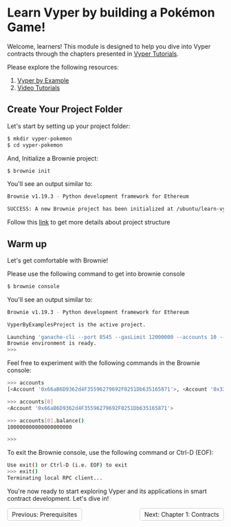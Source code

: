 # Learn Vyper by building a Pokémon Game!

Welcome, learners! This module is designed to help you dive into Vyper contracts through the chapters presented in [Vyper Tutorials](https://learn.vyperlang.org/). 

Please explore the following resources:

1. [Vyper by Example](https://vyper-by-example.org/)
2. [Video Tutorials](https://www.youtube.com/watch?v=-kZpEmNnzyE&list=PLO5VPQH6OWdWOd-IJTfIzlM2a1yv1rSN-)

## Create Your Project Folder

Let's start by setting up your project folder:

```sh
$ mkdir vyper-pokemon
$ cd vyper-pokemon
```

And, Initialize a Brownie project:

```sh
$ brownie init
```

You'll see an output similar to:

```sh
Brownie v1.19.3 - Python development framework for Ethereum

SUCCESS: A new Brownie project has been initialized at /ubuntu/learn-vyper/vyper-pokemon
```
Follow this [link](https://eth-brownie.readthedocs.io/en/stable/structure.html#structure-of-a-project) to get more details about project structure

## Warm up

Let's get comfortable with Brownie!

Please use the following command to get into brownie console  

```sh
$ brownie console
```

You'll see an output similar to:

```sh
Brownie v1.19.3 - Python development framework for Ethereum

VyperByExamplesProject is the active project.

Launching 'ganache-cli --port 8545 --gasLimit 12000000 --accounts 10 --hardfork istanbul --mnemonic brownie'...
Brownie environment is ready.
>>>
```

Feel free to experiment with the following commands in the Brownie console:


```sh
>>> accounts
[<Account '0x66aB6D9362d4F35596279692F0251Db635165871'>, <Account '0x33A4622B82D4c04a53e170c638B944ce27cffce3'>, <Account '0x0063046686E46Dc6F15918b61AE2B121458534a5'>, <Account '0x21b42413bA931038f35e7A5224FaDb065d297Ba3'>, <Account '0x46C0a5326E643E4f71D3149d50B48216e174Ae84'>, <Account '0x807c47A89F720fe4Ee9b8343c286Fc886f43191b'>, <Account '0x844ec86426F076647A5362706a04570A5965473B'>, <Account '0x23BB2Bb6c340D4C91cAa478EdF6593fC5c4a6d4B'>, <Account '0xA868bC7c1AF08B8831795FAC946025557369F69C'>, <Account '0x1CEE82EEd89Bd5Be5bf2507a92a755dcF1D8e8dc'>]

>>> accounts[0]
<Account '0x66aB6D9362d4F35596279692F0251Db635165871'>

>>> accounts[0].balance()
100000000000000000000

>>> 
```

To exit the Brownie console, use the following command or Ctrl-D (EOF):


```sh
Use exit() or Ctrl-D (i.e. EOF) to exit
>>> exit()
Terminating local RPC client...
```

You're now ready to start exploring Vyper and its applications in smart contract development. Let's dive in!


<div style="display: flex; justify-content: space-between;">
    <a style="text-decoration: none; padding: 5px 10px; border: 1px solid #ccc; border-radius: 5px; float: left;" href="../Prerequisites.md">Previous: Prerequisites</a>
    <a style="text-decoration: none; padding: 5px 10px; border: 1px solid #ccc; border-radius: 5px; float: right;" href="/vyper-pokemon/docs/Chapter-1.1.md">Next: Chapter 1: Contracts</a>
</div>




